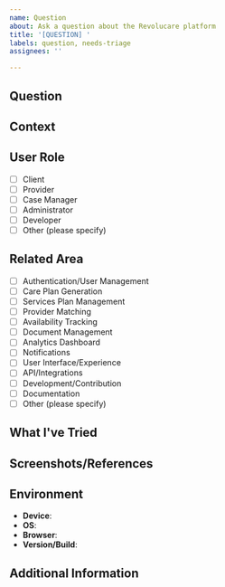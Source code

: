 ```yaml
---
name: Question
about: Ask a question about the Revolucare platform
title: '[QUESTION] '
labels: question, needs-triage
assignees: ''

---
```


## Question
<!-- Clearly state your question about the Revolucare platform -->


## Context
<!-- Provide any relevant context that might help in answering your question -->


## User Role
<!-- What is your role in relation to the platform? -->
- [ ] Client
- [ ] Provider
- [ ] Case Manager
- [ ] Administrator
- [ ] Developer
- [ ] Other (please specify)

## Related Area
<!-- Which part(s) of the system does your question relate to? -->
- [ ] Authentication/User Management
- [ ] Care Plan Generation
- [ ] Services Plan Management
- [ ] Provider Matching
- [ ] Availability Tracking
- [ ] Document Management
- [ ] Analytics Dashboard
- [ ] Notifications
- [ ] User Interface/Experience
- [ ] API/Integrations
- [ ] Development/Contribution
- [ ] Documentation
- [ ] Other (please specify)

## What I've Tried
<!-- If applicable, describe what you've already tried or what research you've done -->


## Screenshots/References
<!-- If applicable, add screenshots or references to help illustrate your question -->


## Environment
<!-- If relevant to your question, provide details about your environment -->
- **Device**: <!-- e.g., Desktop, iPhone 13, Samsung Galaxy S21 -->
- **OS**: <!-- e.g., Windows 10, macOS Monterey, iOS 15, Android 12 -->
- **Browser**: <!-- e.g., Chrome 98, Safari 15, Firefox 97 -->
- **Version/Build**: <!-- Application version or build number if known -->

## Additional Information
<!-- Any additional information that might be helpful -->